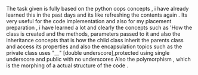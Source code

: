 The task given is fully based on the python oops concepts , i have already learned this in the past days and its like refreshing the contents again . 
Its very useful for the code implementation and also for my placement preparation , i have learned a lot and clearly the concepts such as 'How the class is
created and the methods, parameters passed to it and also the inheritance concepts that is how the child class inherit the parents class and access its properties
and also the encapsulation topics such as the private class uses "__" [double underscore],protected using single underscore and public with no underscores 
Also the polymorphism , which is the morphing of a actual structure of the code .

